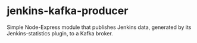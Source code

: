 # jenkins-kafka-producer
Simple Node-Express module that publishes Jenkins data, generated by its Jenkins-statistics plugin, to a Kafka broker.
